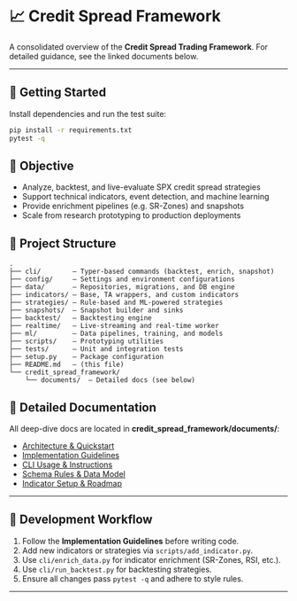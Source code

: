 # 📈 Credit Spread Framework

A consolidated overview of the **Credit Spread Trading Framework**. For detailed guidance, see the linked documents below.

---

## 🚀 Getting Started

Install dependencies and run the test suite:

```bash
pip install -r requirements.txt
pytest -q
```

## 🎯 Objective

- Analyze, backtest, and live-evaluate SPX credit spread strategies
- Support technical indicators, event detection, and machine learning
- Provide enrichment pipelines (e.g. SR-Zones) and snapshots
- Scale from research prototyping to production deployments

## 📂 Project Structure

```plaintext
.
├── cli/        – Typer-based commands (backtest, enrich, snapshot)
├── config/     – Settings and environment configurations
├── data/       – Repositories, migrations, and DB engine
├── indicators/ – Base, TA wrappers, and custom indicators
├── strategies/ – Rule-based and ML-powered strategies
├── snapshots/  – Snapshot builder and sinks
├── backtest/   – Backtesting engine
├── realtime/   – Live-streaming and real-time worker
├── ml/         – Data pipelines, training, and models
├── scripts/    – Prototyping utilities
├── tests/      – Unit and integration tests
├── setup.py    – Package configuration
├── README.md   – (this file)
└── credit_spread_framework/
    └── documents/  – Detailed docs (see below)
```

## 📖 Detailed Documentation

All deep-dive docs are located in **credit_spread_framework/documents/**:

- [Architecture & Quickstart](credit_spread_framework/documents/README_credit_spread_framework.md)
- [Implementation Guidelines](credit_spread_framework/documents/PROJECT_GUIDELINES.md)
- [CLI Usage & Instructions](credit_spread_framework/documents/PROJECT_INSTRUCTIONS.md)
- [Schema Rules & Data Model](credit_spread_framework/documents/sp_data_schema.md)
- [Indicator Setup & Roadmap](credit_spread_framework/documents/indicator_setup_and_roadmap.md)

---

## 🔧 Development Workflow

1. Follow the **Implementation Guidelines** before writing code.
2. Add new indicators or strategies via `scripts/add_indicator.py`.
3. Use `cli/enrich_data.py` for indicator enrichment (SR-Zones, RSI, etc.).
4. Use `cli/run_backtest.py` for backtesting strategies.
5. Ensure all changes pass `pytest -q` and adhere to style rules.

---
